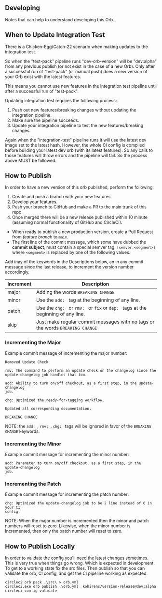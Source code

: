 ## Developing

Notes that can help to understand developing this Orb.

## When to Update Integration Test

There is a Chicken-Egg/Catch-22 scenario when making updates to the integration test.

So when the "test-pack" pipeline runs "dev-orb-version" will be "dev:alpha" from any previous publish (or not exist in
the case of a new Orb). Only after a successful run of "test-pack" (or manual push) does a new version of your Orb
exist with the latest features.

This means you cannot use new features in the integration test pipeline until after a successful run of "test-pack".

Updating integration test requires the following process:
1. Push out new features/breaking changes without updating the integration pipeline.
2. Make sure the pipeline succeeds.
3. Update your integration pipeline to test the new features/breaking changes.

Again when the "integration-test" pipeline runs it will use the latest dev image set to the latest hash.
However, the whole CI config is compiled before building your latest dev orb (with its latest features). So any calls
to those features will throw errors and the pipeline will fail. So the process above MUST be followed.

## How to Publish

In order to have a new version of this orb published, perform the following:

1. Create and push a branch with your new features.
2. Develop your features.
3. Push your branch to GitHub and make a PR to the main trunk of this repo.
4. Once merged there will be a new release published within 10 minute (assuming normal functionality of GitHub and CircleCI).
* When ready to publish a new production version, create a Pull Request from _feature branch_ to `main`.
* The first line of the commit message, which some have dubbed the __commit subject__, must contain a special semver
  tag: `[semver:<segment>]` where `<segment>` is replaced by one of the following values.

Add inay of the keywords in the Descriptions below, an in any commit message since the last release, to increment the
version number accordingly.

| Increment | Description                                                                       |
|-----------|-----------------------------------------------------------------------------------|
| major     | Adding the words `BREAKING CHANGE`                                                |
| minor     | Use the `add: ` tag at the beginning of any line.                                 |
| patch     | Use the `chg: ` or `rmv: ` or `fix` or `dep: ` tags at the beginning of any line. |
| skip      | Just make regular commit messages with no tags or the words `BREAKING CHANGE`    |

### Incrementing the Major

Example commit message of incrementing the major number:

```text
Removed Update Check

rmv: The command to perform an update check on the changelog since the
update-changelog job handles that too.

add: Ability to turn on/off checkout, as a first step, in the update-changelog
job.

chg: Optimized the ready-for-tagging workflow.

Updated all corresponding documentation.

BREAKING CHANGE
```
NOTE: the `add: `, `rmv: `, `chg: ` tags will be ignored in favor of the `BREAKING CHANGE` keywords.

### Incrementing the Minor

Example commit message for incrementing the minor number:

```text
add: Parameter to turn on/off checkout, as a first step, in the update-changelog
job.
```

### Incrementing the Patch

Example commit message for incrementing the patch number:

```text
chg: Optimized the update-changelog job to be 2 line instead of 6 in your CI
config.
```

NOTE: When the major number is incremented then the minor and patch numbers will reset to zero. Likewise, when the
minor number is incremented, then only the patch number will reset to zero.


## How to Publish Locally

In order to validate the config you'll need the latest changes sometimes. This
is very true when things go wrong. Which is expected in development.
To get to a working state fix the src files. Then publish so that you can
validate the orb, CI config, and get the CI pipeline working as expected.

```shell
circleci orb pack .\src\ > orb.yml
circleci.exe orb publish .\orb.yml  kohirens/version-release@dev:alpha
circleci config validate
```